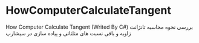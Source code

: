 # HowComputerCalculateTangent
How Computer Calculate Tangent (Writed By C#) 
بررسی نحوه محاسبه تانژانت زاویه و باقی نسبت های مثلثاتی و پیاده سازی در سیشارپ
